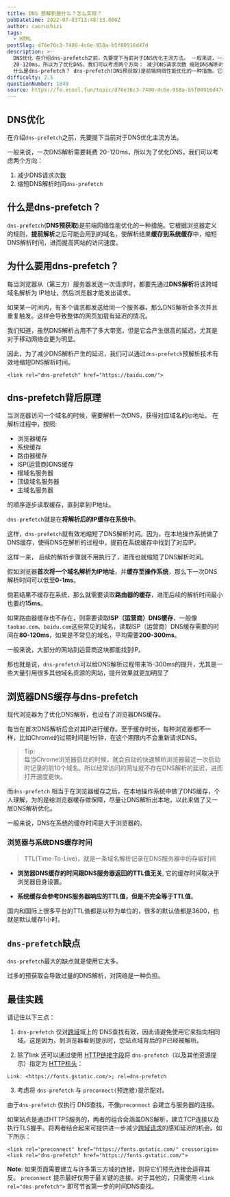 ```yaml
---
title: DNS 预解析是什么？怎么实现？
pubDatetime: 2022-07-03T13:48:13.000Z
author: caorushizi
tags:
  - HTML
postSlug: d76e76c3-7400-4c6e-958a-b5f00916d47d
description: >-
  DNS优化 在介绍dns-prefetch之前，先要提下当前对于DNS优化主流方法。 一般来说，一次DNS解析需要耗费
  20-120ms，所以为了优化DNS，我们可以考虑两个方向： 减少DNS请求次数 缩短DNS解析时间dns-prefetch
  什么是dns-prefetch？ dns-prefetch(DNS预获取)是前端网络性能优化的一种措施。它根据浏览器定义的规则，提前解析之后可能会用到的域
difficulty: 2.5
questionNumber: 1849
source: https://fe.ecool.fun/topic/d76e76c3-7400-4c6e-958a-b5f00916d47d
---
```


## DNS优化

在介绍`dns-prefetch`之前，先要提下当前对于DNS优化主流方法。

一般来说，一次DNS解析需要耗费 20-120ms，所以为了优化DNS，我们可以考虑两个方向：

1. 减少DNS请求次数
2. 缩短DNS解析时间`dns-prefetch`

## 什么是dns-prefetch？

`dns-prefetch`(**DNS预获取**)是前端网络性能优化的一种措施。它根据浏览器定义的规则，**提前解析**之后可能会用到的域名，使解析结果**缓存到系统缓存**中，缩短DNS解析时间，进而提高网站的访问速度。

## 为什么要用dns-prefetch？

每当浏览器从（第三方）服务器发送一次请求时，都要先通过**DNS解析**将该跨域域名解析为 IP地址，然后浏览器才能发出请求。

如果某一时间内，有多个请求都发送给同一个服务器，那么DNS解析会多次并且重复触发。这样会导致整体的网页加载有延迟的情况。

我们知道，虽然DNS解析占用不了多大带宽，但是它会产生很高的延迟，尤其是对于移动网络会更为明显。

因此，为了减少DNS解析产生的延迟，我们可以通过`dns-prefetch`预解析技术有效地缩短DNS解析时间。

```
<link rel="dns-prefetch" href="https://baidu.com/">
```

## dns-prefetch背后原理

当浏览器访问一个域名的时候，需要解析一次DNS，获得对应域名的ip地址。
在解析过程中，按照:

- 浏览器缓存
- 系统缓存
- 路由器缓存
- ISP(运营商)DNS缓存
- 根域名服务器
- 顶级域名服务器
- 主域名服务器

的顺序逐步读取缓存，直到拿到IP地址。

`dns-prefetch`就是在**将解析后的IP缓存在系统中**。

这样，`dns-prefetch`就有效地缩短了DNS解析时间。因为，在本地操作系统做了DNS缓存，使得DNS在解析的过程中，提前在系统缓存中找到了对应IP。

这样一来， 后续的解析步骤就不用执行了，进而也就缩短了DNS解析时间。

假如浏览器**首次将一个域名解析为IP地址**，并**缓存至操作系统**，那么下一次DNS解析时间可以低至**0-1ms**。

倘若结果不缓存在系统，那么就需要读取**路由器的缓存**，进而后续的解析时间最小也要约**15ms**。

如果路由器缓存也不存在，则需要读取**ISP（运营商）DNS缓存**，一般像`taobao.com`、`baidu.com`这些常见的域名，读取ISP（运营商）DNS缓存需要的时间在**80-120ms**，如果是不常见的域名，平均需要**200-300ms**。

一般来说，大部分的网站到运营商这块都能找到IP。

那也就是说，`dns-prefetch`可以给DNS解析过程带来15-300ms的提升，尤其是一些大量引用很多其他域名资源的网站，提升效果就更加明显了

## 浏览器DNS缓存与dns-prefetch

现代浏览器为了优化DNS解析，也设有了浏览器DNS缓存。

每当在首次DNS解析后会对其IP进行缓存。至于缓存时长，每种浏览器都不一样，比如Chrome的过期时间是1分钟，在这个期限内不会重新请求DNS。

> Tip:  
> 每当Chrome浏览器启动的时候，就会自动的快速解析浏览器最近一次启动时记录的前10个域名。所以经常访问的网址就不存在DNS解析的延迟，进而打开速度更快。

而`dns-prefetch` 相当于在浏览器缓存之后，在本地操作系统中做了DNS缓存，个人理解，为的是给浏览器缓存做保障，尽量让DNS解析出本地，以此来做了又一层DNS解析优化。

一般来说，DNS在系统的缓存时间是大于浏览器的。

### 浏览器与系统DNS缓存时间

> TTL(Time-To-Live)，就是一条域名解析记录在DNS服务器中的存留时间

- **浏览器DNS缓存的时间跟DNS服务器返回的TTL值无关**, 它的缓存时间取决于浏览器自身设置。

- **系统缓存会参考DNS服务器响应的TTL值，但是不完全等于TTL值**。

国内和国际上很多平台的TTL值都是以秒为单位的，很多的默认值都是3600，也就是默认缓存1小时。

## `dns-prefetch`缺点

`dns-prefetch`最大的缺点就是使用它太多。

过多的预获取会导致过量的DNS解析，对网络是一种负担。

## 最佳实践

请记住以下三点：

1. `dns-prefetch` 仅对[跨域](https://developer.mozilla.org/zh-CN/docs/Web/HTTP/CORS)域上的 DNS查找有效，因此请避免使用它来指向相同域。这是因为，到浏览器看到提示时，您站点域背后的IP已经被解析。

2. 除了link 还可以通过使用 [HTTP链接字段](https://developer.mozilla.org/zh-CN/docs/Web/HTTP/Headers/Link)将 `dns-prefetch`（以及其他资源提示）指定为 [HTTP标头](https://developer.mozilla.org/zh-CN/docs/Web/HTTP/Headers)：

```
Link: <https://fonts.gstatic.com/>; rel=dns-prefetch
```

3. 考虑将 `dns-prefetch` 与 `preconnect(`预连接`)`提示配对。

由于`dns-prefetch` 仅执行 DNS查找，不像`preconnect` 会建立与服务器的连接。

如果站点是通过HTTPS服务的，两者的组合会涵盖DNS解析，建立TCP连接以及执行TLS握手。将两者结合起来可提供进一步减少[跨域请求](https://developer.mozilla.org/zh-CN/docs/Web/HTTP/CORS)的感知延迟的机会。如下所示：

```
<link rel="preconnect" href="https://fonts.gstatic.com/" crossorigin>
<link rel="dns-prefetch" href="https://fonts.gstatic.com/">
```

**Note**: 如果页面需要建立与许多第三方域的连接，则将它们预先连接会适得其反。 `preconnect` 提示最好仅用于最关键的连接。对于其他的，只需使用 `<link rel="dns-prefetch">` 即可节省第一步的时间DNS查找。

